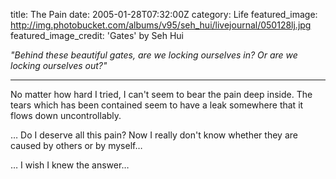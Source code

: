title: The Pain
date: 2005-01-28T07:32:00Z
category: Life
featured_image: http://img.photobucket.com/albums/v95/seh_hui/livejournal/050128lj.jpg
featured_image_credit: 'Gates' by Seh Hui

*"Behind these beautiful gates, are we locking ourselves in? Or are we locking ourselves out?"*

---

No matter how hard I tried, I can't seem to bear the pain deep inside. The tears which has been contained seem to have a leak somewhere that it flows down uncontrollably.

… Do I deserve all this pain? Now I really don't know whether they are caused by others or by myself…

… I wish I knew the answer…
